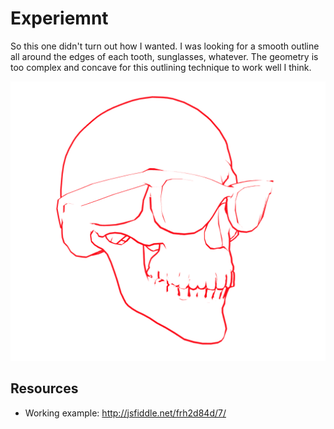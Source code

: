 # Experiemnt
So this one didn't turn out how I wanted. I was looking for a smooth outline all around the edges of each tooth, sunglasses, whatever. The geometry is too complex and concave for this outlining technique to work well I think.

![the result](example.png)

## Resources
* Working example: http://jsfiddle.net/frh2d84d/7/
